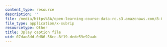```yaml
---
content_type: resource
description: ''
file: /media/https%3A/open-learning-course-data-rc.s3.amazonaws.com/8-03sc-physics-iii-vibrations-and-waves-fall-2016/07dae8dd0d8656cc8f19dede59e92aab_T2n6fVybLcU.vtt
file_type: application/x-subrip
resourcetype: Other
title: 3play caption file
uid: 07dae8dd-0d86-56cc-8f19-dede59e92aab
---
```

